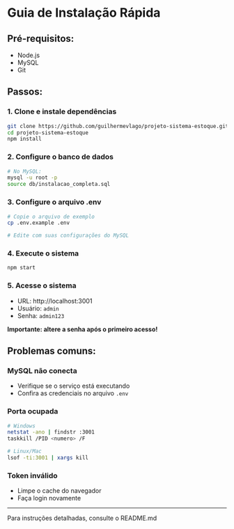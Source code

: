 # Guia de Instalação Rápida

## Pré-requisitos:
- Node.js 
- MySQL 
- Git

## Passos:

### 1. Clone e instale dependências
```bash
git clone https://github.com/guilhermevlago/projeto-sistema-estoque.git
cd projeto-sistema-estoque
npm install
```

### 2. Configure o banco de dados
```bash
# No MySQL:
mysql -u root -p
source db/instalacao_completa.sql
```

### 3. Configure o arquivo .env
```bash
# Copie o arquivo de exemplo
cp .env.example .env

# Edite com suas configurações do MySQL
```

### 4. Execute o sistema
```bash
npm start
```

### 5. Acesse o sistema
- URL: http://localhost:3001
- Usuário: `admin`
- Senha: `admin123`

**Importante: altere a senha após o primeiro acesso!**

## Problemas comuns:

### MySQL não conecta
- Verifique se o serviço está executando
- Confira as credenciais no arquivo `.env`

### Porta ocupada
```bash
# Windows
netstat -ano | findstr :3001
taskkill /PID <numero> /F

# Linux/Mac
lsof -ti:3001 | xargs kill
```

### Token inválido
- Limpe o cache do navegador
- Faça login novamente

---

Para instruções detalhadas, consulte o README.md
